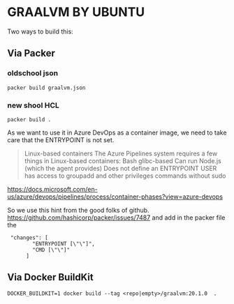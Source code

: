 # GRAALVM BY UBUNTU

Two ways to build this:

## Via Packer
### oldschool json
```
packer build graalvm.json
```
### new shool HCL
```
packer build .
```

As we want to use it in Azure DevOps as a container image, we need to take care that the ENTRYPOINT is not set. 

>Linux-based containers
 The Azure Pipelines system requires a few things in Linux-based containers:
 Bash
 glibc-based
 Can run Node.js (which the agent provides)
 Does not define an ENTRYPOINT
 USER has access to groupadd and other privileges commands without sudo

https://docs.microsoft.com/en-us/azure/devops/pipelines/process/container-phases?view=azure-devops

So we use this hint from the good folks of github. https://github.com/hashicorp/packer/issues/7487 and add in the packer file the 
```
 "changes": [
        "ENTRYPOINT [\"\"]",
        "CMD [\"\"]"
      ]
```

## Via Docker BuildKit
```
DOCKER_BUILDKIT=1 docker build --tag <repo|empty>/graalvm:20.1.0  .
```
